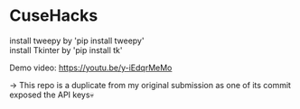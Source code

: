 # CuseHacks

install tweepy by 'pip install tweepy'<br>
install Tkinter by 'pip install tk'

Demo video: https://youtu.be/y-iEdqrMeMo

-> This repo is a duplicate from my original submission as one of its commit exposed the API keys💀
